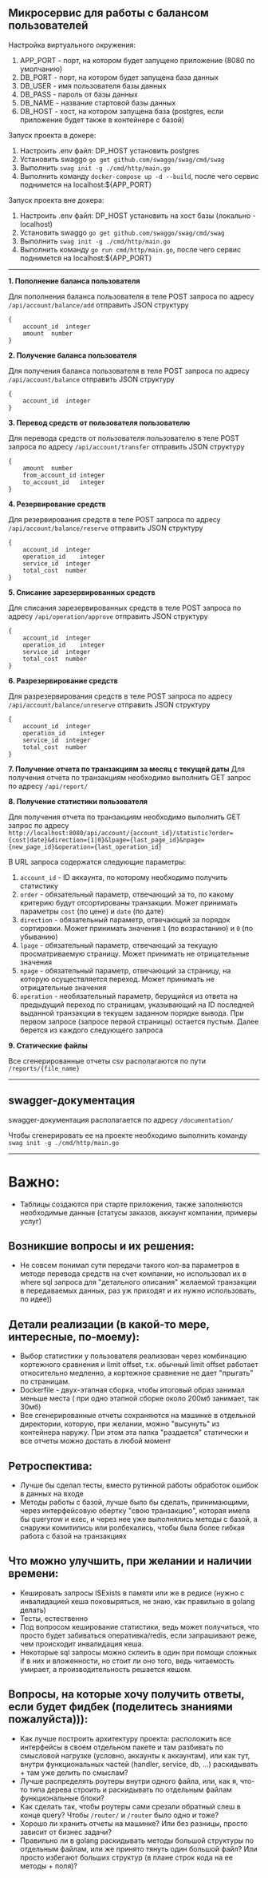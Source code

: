 ## Микросервис для работы с балансом пользователей

Настройка виртуального окружения:
1. APP_PORT - порт, на котором будет запущено приложение (8080 по умолчанию)
2. DB_PORT - порт, на котором будет запущена база данных
3. DB_USER - имя пользователя базы данных
4. DB_PASS - пароль от базы данных
5. DB_NAME - название стартовой базы данных
6. DB_HOST - хост, на котором запущена база (postgres, если приложение будет также в контейнере с базой)


Запуск проекта в докере:
1. Настроить .env файл: DP_HOST установить postgres
2. Установить swaggo `go get github.com/swaggo/swag/cmd/swag`
3. Выполнить `swag init -g ./cmd/http/main.go`
4. Выполнить команду `docker-compose up -d --build`, после чего сервис поднимется на localhost:${APP_PORT}

Запуск проекта вне докера:
1. Настроить .env файл: DP_HOST установить на хост базы (локально - localhost)
2. Установить swaggo `go get github.com/swaggo/swag/cmd/swag`
3. Выполнить `swag init -g ./cmd/http/main.go`
4. Выполнить команду `go run cmd/http/main.go`, после чего сервис поднимется на localhost:${APP_PORT}

____
**1. Пополнение баланса пользователя**

Для пополнения баланса пользователя в теле POST запроса по 
адресу `/api/account/balance/add` отправить JSON структуру
```josn
{
    account_id	integer
    amount	number
}
```

**2. Получение баланса пользователя**

Для получения баланса пользователя в теле POST запроса по
адресу `/api/account/balance` отправить JSON структуру
```josn
{
    account_id	integer
}
```

**3. Перевод средств от пользователя пользователю**

Для перевода средств от пользователя пользователю в теле POST запроса по
адресу `/api/account/transfer` отправить JSON структуру
```josn
{
    amount	number
    from_account_id	integer
    to_account_id	integer
}
```

**4. Резервирование средств**

Для резервирования средств в теле POST запроса по
адресу `/api/account/balance/reserve` отправить JSON структуру
```josn
{
    account_id	integer
    operation_id	integer
    service_id	integer
    total_cost	number
}
```

**5. Списание зарезервированных средств**

Для списания зарезервированных средств в теле POST запроса по
адресу `/api/operation/approve` отправить JSON структуру
```josn
{
    account_id	integer
    operation_id	integer
    service_id	integer
    total_cost	number
}
```

**6. Разрезервирование средств**

Для разрезервирования средств в теле POST запроса по
адресу `/api/account/balance/unreserve` отправить JSON структуру
```josn
{
    account_id	integer
    operation_id	integer
    service_id	integer
    total_cost	number
}
```

**7. Получение отчета по транзакциям за месяц с текущей даты**
Для получения отчета по транзакциям необходимо выполнить GET запрос по
адресу `/api/report/`


**8. Получение статистики пользователя**

Для получения отчета по транзакциям необходимо выполнить GET запрос по
адресу `http://localhost:8080/api/account/{account_id}/statistic?order={cost|date}&direction={1|0}&lpage={last_page_id}&npage={new_page_id}&operation={last_operation_id}`

В URL запроса содержатся следующие параметры:
1. `account_id` - ID аккаунта, по которому необходимо получить статистику
2. `order` - обязательный параметр, отвечающий за то, по какому критерию будут отсортированы 
транзакции. Может принимать параметры `cost` (по цене) и `date` (по дате)
3. `direction` - обязательный параметр, отвечающий за порядок сортировки. 
Может принимать значения `1` (по возрастанию) и `0` (по убыванию)
4. `lpage` - обязательный параметр, отвечающий за текущую просматриваемую страницу.
Может принимать не отрицательные значения
5. `npage` - обязательный параметр, отвечающий за страницу, на которую осуществляется переход.
Может принимать не отрицательные значения
6. `operation` - необязательный параметр, берущийся из ответа на предыдущий переход по страницам,
указывающий на ID последней выданной транзакции в текущем заданном порядке вывода. При
первом запросе (запросе первой страницы) остается пустым. Далее берется из
каждого следующего запроса


**9. Статические файлы**

Все сгенерированные отчеты csv располагаются по пути `/reports/{file_name}`


-----
## swagger-документация

swagger-документация располагается по адресу `/documentation/`

Чтобы сгенерировать ее на проекте необходимо выполнить команду `swag init -g ./cmd/http/main.go`

-----

# Важно:
* Таблицы создаются при старте приложения, также заполняются необходимые данные
(статусы заказов, аккаунт компании, примеры услуг)

## Возникшие вопросы и их решения:
* Не совсем понимал сути передачи такого кол-ва параметров в методе перевода средств на
счет компании, но использовал их в where sql запроса для "детального описания" 
желаемой транзакции в передаваемых данных, раз уж приходят и их нужно использовать, по идее))


## Детали реализации (в какой-то мере, интересные, по-моему):

* Выбор статистики у пользователя реализован через комбинацию кортежного сравнения
и limit offset, т.к. обычный limit offset работает относительно медленно, а кортежное 
сравнение не дает "прыгать" по страницам. 
* Dockerfile - двух-этапная сборка, чтобы итоговый образ занимал меньше места (
при одно этапной сборке около 200мб занимает, так 30мб)
* Все сгенерированные отчеты сохраняются на машинке в отдельной директории,
которую, при желании, можно "высунуть" из контейнера наружу. При этом эта папка
"раздается" статически и все отчеты можно достать в любой момент

## Ретроспектива:
* Лучше бы сделал тесты, вместо рутинной работы обработок ошибок в данных на входе
* Методы работы с базой, лучше было бы сделать, принимающими, через интерфейсовую обертку
"свою транзакцию", которая имела бы queryrow и exec, и через нее уже выполнялись
методы с базой, а снаружи комитились или ролбекались, чтобы была более гибкая работа с 
базой на транзакциях



## Что можно улучшить, при желании и наличии времени:
* Кешировать запросы ISExists в памяти или же в редисе (нужно с инвалидацией кеша
поковыряться, не знаю, как правильно в golang делать)
* Тесты, естественно
* Под вопросом кеширование статистики, ведь может получиться, что просто
будет забиваться оперативка/redis, если запрашивают реже, чем происходит
инвалидация кеша. 
* Некоторые sql запросы можно склеить в один при помощи сложных if в них и вложенности,
но стоит ли оно того, ведь читаемость умирает, а производительность решается кешом. 

## Вопросы, на которые хочу получить ответы, если будет фидбек (поделитесь знаниями пожалуйста))):
* Как лучше построить архитектуру проекта: расположить все интерфейсы в своем отдельном
пакете и там разбивать по смысловой нагрузке (условно, аккаунты к аккаунтам), или 
как тут, внутри функциональных частей (handler, service, db, ...) раскидывать + там
уже делить по смыслам?
* Лучше распределять роутеры внутри одного файла, или, как я, что-то типа дерева
строить и раскидывать по отдельным файлам функциональные блоки?
* Как сделать так, чтобы роутеры сами срезали обратный слеш в конце query? 
Чтобы `/router/` и `/router` было одно и тоже?
* Хорошо ли хранить отчеты на машинке? Или без разницы, просто зависит от бизнес задачи?
* Правильно ли в golang раскидывать методы большой структуры по отдельным файлам, 
или же принято тянуть один большой файл? Или просто избегают больших структур (в плане 
строк кода на ее методы + поля)?

